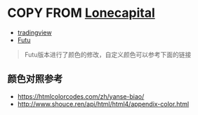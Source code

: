 # COPY FROM [Lonecapital](https://lonecapital.com/investment/7938/#more-7938)
>

- [tradingview](/tradingview)
- [Futu](/futu)

>Futu版本进行了颜色的修改，自定义颜色可以参考下面的链接

## 颜色对照参考
- https://htmlcolorcodes.com/zh/yanse-biao/
- http://www.shouce.ren/api/html/html4/appendix-color.html